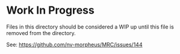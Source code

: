 # Work In Progress

Files in this directory should be considered a WIP up until this file is removed from the directory.

See: https://github.com/nv-morpheus/MRC/issues/144
